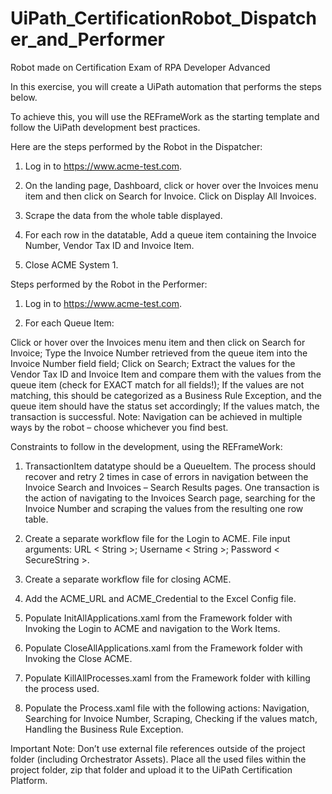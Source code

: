 # UiPath_CertificationRobot_Dispatcher_and_Performer
Robot made on Certification Exam of RPA Developer Advanced

In this exercise, you will create a UiPath automation that performs the steps below.

To achieve this, you will use the REFrameWork as the starting template and follow the UiPath development best practices.


Here are the steps performed by the Robot in the Dispatcher:

1. Log in to https://www.acme-test.com.

2. On the landing page, Dashboard, click or hover over the Invoices menu item and then click on Search for Invoice. Click on Display All Invoices.

3. Scrape the data from the whole table displayed.

4. For each row in the datatable, Add a queue item containing the Invoice Number, Vendor Tax ID and Invoice Item.

5. Close ACME System 1.


Steps performed by the Robot in the Performer:

1. Log in to https://www.acme-test.com.

2. For each Queue Item:

Click or hover over the Invoices menu item and then click on Search for Invoice;
Type the Invoice Number retrieved from the queue item into the Invoice Number field field;
Click on Search;
Extract the values for the Vendor Tax ID and Invoice Item and compare them with the values from the queue item (check for EXACT match for all fields!);
If the values are not matching, this should be categorized as a Business Rule Exception, and the queue item should have the status set accordingly;
If the values match, the transaction is successful.
Note: Navigation can be achieved in multiple ways by the robot – choose whichever you find best.


Constraints to follow in the development, using the REFrameWork:

1. TransactionItem datatype should be a QueueItem. The process should recover and retry 2 times in case of errors in navigation between the Invoice Search and Invoices – Search Results pages. One transaction is the action of navigating to the Invoices Search page, searching for the Invoice Number and scraping the values from the resulting one row table.

2. Create a separate workflow file for the Login to ACME. File input arguments: URL < String >; Username < String >; Password < SecureString >.

3. Create a separate workflow file for closing ACME.

4. Add the ACME_URL and ACME_Credential to the Excel Config file.

5. Populate InitAllApplications.xaml from the Framework folder with Invoking the Login to ACME and navigation to the Work Items.

6. Populate CloseAllApplications.xaml from the Framework folder with Invoking the Close ACME.

7. Populate KillAllProcesses.xaml from the Framework folder with killing the process used.

8. Populate the Process.xaml file with the following actions: Navigation, Searching for Invoice Number, Scraping, Checking if the values match, Handling the Business Rule Exception.


Important Note: Don’t use external file references outside of the project folder (including Orchestrator Assets). Place all the used files within the project folder, zip that folder and upload it to the UiPath Certification Platform.
